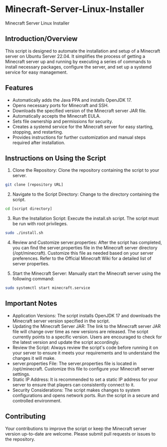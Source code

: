 # Minecraft-Server-Linux-Installer
Minecraft Server Linux Installer

## Introduction/Overview
This script is designed to automate the installation and setup of a Minecraft server on Ubuntu Server 22.04. It simplifies the process of getting a Minecraft server up and running by executing a series of commands to install necessary packages, configure the server, and set up a systemd service for easy management.

## Features
- Automatically adds the Java PPA and installs OpenJDK 17.
- Opens necessary ports for Minecraft and SSH.
- Downloads the specified version of the Minecraft server JAR file.
- Automatically accepts the Minecraft EULA.
- Sets file ownership and permissions for security.
- Creates a systemd service for the Minecraft server for easy starting, stopping, and restarting.
- Provides instructions for further customization and manual steps required after installation.

## Instructions on Using the Script
1. Clone the Repository:
Clone the repository containing the script to your server.

```bash
git clone [repository URL]
```
2. Navigate to the Script Directory:
Change to the directory containing the script.

```bash
cd [script directory]
```
3. Run the Installation Script:
Execute the install.sh script. The script must be run with root privileges.

```bash
sudo ./install.sh
```
4. Review and Customize server.properties:
After the script has completed, you can find the server.properties file in the Minecraft server directory (/opt/minecraft). Customize this file as needed based on your server preferences. Refer to the Official Minecraft Wiki for a detailed list of server properties.

5. Start the Minecraft Server:
Manually start the Minecraft server using the following command:

```bash
sudo systemctl start minecraft.service
```

## Important Notes
- Application Versions: The script installs OpenJDK 17 and downloads the Minecraft server version specified in the script.
- Updating the Minecraft Server JAR: The link to the Minecraft server JAR file will change over time as new versions are released. The script currently points to a specific version. Users are encouraged to check for the latest version and update the script accordingly.
- Review the Script: Always review the script's code before running it on your server to ensure it meets your requirements and to understand the changes it will make.
- server.properties File: The server.properties file is located in /opt/minecraft. Customize this file to configure your Minecraft server settings.
- Static IP Address: It is recommended to set a static IP address for your server to ensure that players can consistently connect to it.
- Security Considerations: The script makes changes to system configurations and opens network ports. Run the script in a secure and controlled environment.

## Contributing
Your contributions to improve the script or keep the Minecraft server version up-to-date are welcome. Please submit pull requests or issues to the repository.
